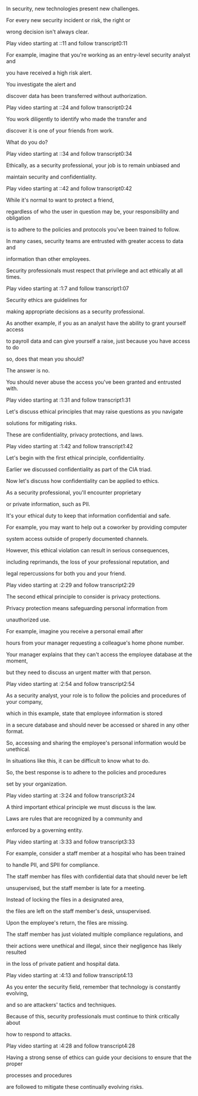 In security, new technologies present new challenges. 

For every new security incident or risk, the right or 

wrong decision isn't always clear.

Play video starting at ::11 and follow transcript0:11

For example, imagine that you're working as an entry-level security analyst and 

you have received a high risk alert. 

You investigate the alert and 

discover data has been transferred without authorization.

Play video starting at ::24 and follow transcript0:24

You work diligently to identify who made the transfer and 

discover it is one of your friends from work. 

What do you do?

Play video starting at ::34 and follow transcript0:34

Ethically, as a security professional, your job is to remain unbiased and 

maintain security and confidentiality.

Play video starting at ::42 and follow transcript0:42

While it's normal to want to protect a friend, 

regardless of who the user in question may be, your responsibility and obligation 

is to adhere to the policies and protocols you've been trained to follow. 

In many cases, security teams are entrusted with greater access to data and 

information than other employees. 

Security professionals must respect that privilege and act ethically at all times.

Play video starting at :1:7 and follow transcript1:07

Security ethics are guidelines for 

making appropriate decisions as a security professional. 

As another example, if you as an analyst have the ability to grant yourself access 

to payroll data and can give yourself a raise, just because you have access to do 

so, does that mean you should? 

The answer is no. 

You should never abuse the access you've been granted and entrusted with.

Play video starting at :1:31 and follow transcript1:31

Let's discuss ethical principles that may raise questions as you navigate 

solutions for mitigating risks. 

These are confidentiality, privacy protections, and laws.

Play video starting at :1:42 and follow transcript1:42

Let's begin with the first ethical principle, confidentiality. 

Earlier we discussed confidentiality as part of the CIA triad. 

Now let's discuss how confidentiality can be applied to ethics. 

As a security professional, you'll encounter proprietary 

or private information, such as PII. 

It's your ethical duty to keep that information confidential and safe. 

For example, you may want to help out a coworker by providing computer 

system access outside of properly documented channels. 

However, this ethical violation can result in serious consequences, 

including reprimands, the loss of your professional reputation, and 

legal repercussions for both you and your friend.

Play video starting at :2:29 and follow transcript2:29

The second ethical principle to consider is privacy protections. 

Privacy protection means safeguarding personal information from 

unauthorized use. 

For example, imagine you receive a personal email after 

hours from your manager requesting a colleague's home phone number. 

Your manager explains that they can't access the employee database at the moment, 

but they need to discuss an urgent matter with that person.

Play video starting at :2:54 and follow transcript2:54

As a security analyst, your role is to follow the policies and procedures of your company, 

which in this example, state that employee information is stored 

in a secure database and should never be accessed or shared in any other format. 

So, accessing and sharing the employee's personal information would be unethical. 

In situations like this, it can be difficult to know what to do. 

So, the best response is to adhere to the policies and procedures 

set by your organization.

Play video starting at :3:24 and follow transcript3:24

A third important ethical principle we must discuss is the law. 

Laws are rules that are recognized by a community and 

enforced by a governing entity.

Play video starting at :3:33 and follow transcript3:33

For example, consider a staff member at a hospital who has been trained 

to handle PII, and SPII for compliance. 

The staff member has files with confidential data that should never be left 

unsupervised, but the staff member is late for a meeting. 

Instead of locking the files in a designated area, 

the files are left on the staff member's desk, unsupervised. 

Upon the employee's return, the files are missing. 

The staff member has just violated multiple compliance regulations, and 

their actions were unethical and illegal, since their negligence has likely resulted 

in the loss of private patient and hospital data.

Play video starting at :4:13 and follow transcript4:13

As you enter the security field, remember that technology is constantly evolving, 

and so are attackers' tactics and techniques. 

Because of this, security professionals must continue to think critically about 

how to respond to attacks.

Play video starting at :4:28 and follow transcript4:28

Having a strong sense of ethics can guide your decisions to ensure that the proper 

processes and procedures 

are followed to mitigate these continually evolving risks.